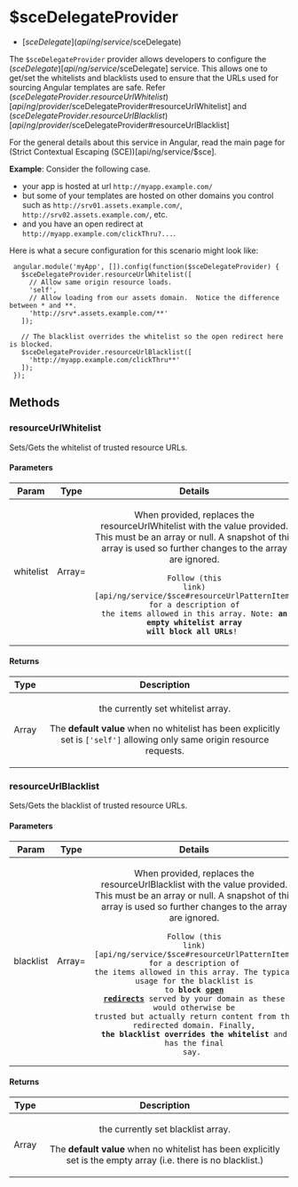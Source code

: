 



# $sceDelegateProvider


* [$sceDelegate](api/ng/service/$sceDelegate)








The `$sceDelegateProvider` provider allows developers to configure the ($sceDelegate)[api/ng/service/$sceDelegate] service.  This allows one to get/set the whitelists and blacklists used to ensure
that the URLs used for sourcing Angular templates are safe.  Refer ($sceDelegateProvider.resourceUrlWhitelist)[api/ng/provider/$sceDelegateProvider#resourceUrlWhitelist] and
($sceDelegateProvider.resourceUrlBlacklist)[api/ng/provider/$sceDelegateProvider#resourceUrlBlacklist]

For the general details about this service in Angular, read the main page for (Strict Contextual Escaping (SCE))[api/ng/service/$sce].

**Example**:  Consider the following case. <a name="example"></a>

- your app is hosted at url `http://myapp.example.com/`
- but some of your templates are hosted on other domains you control such as
  `http://srv01.assets.example.com/`,  `http://srv02.assets.example.com/`, etc.
- and you have an open redirect at `http://myapp.example.com/clickThru?...`.

Here is what a secure configuration for this scenario might look like:

```
 angular.module('myApp', []).config(function($sceDelegateProvider) {
   $sceDelegateProvider.resourceUrlWhitelist([
     // Allow same origin resource loads.
     'self',
     // Allow loading from our assets domain.  Notice the difference between * and **.
     'http://srv*.assets.example.com/**'
   ]);

   // The blacklist overrides the whitelist so the open redirect here is blocked.
   $sceDelegateProvider.resourceUrlBlacklist([
     'http://myapp.example.com/clickThru**'
   ]);
 });
```







  




## Methods
### resourceUrlWhitelist
Sets/Gets the whitelist of trusted resource URLs.


#### Parameters

| Param | Type | Details |
| :--: | :--: | :--: |
| whitelist | Array= | <p>When provided, replaces the resourceUrlWhitelist with the value provided.  This must be an array or null.  A snapshot of this array is used so further changes to the array are ignored.</p> <pre><code>Follow (this link)[api/ng/service/$sce#resourceUrlPatternItem] for a description of the items allowed in this array. Note: **an empty whitelist array will block all URLs**! </code></pre>  |




#### Returns</h4>

| Type | Description |
| :--: | :--: |
| Array | <p>the currently set whitelist array.</p> <p>The <strong>default value</strong> when no whitelist has been explicitly set is <code>[&#39;self&#39;]</code> allowing only same origin resource requests.</p>  |




### resourceUrlBlacklist
Sets/Gets the blacklist of trusted resource URLs.


#### Parameters

| Param | Type | Details |
| :--: | :--: | :--: |
| blacklist | Array= | <p>When provided, replaces the resourceUrlBlacklist with the value provided.  This must be an array or null.  A snapshot of this array is used so further changes to the array are ignored.</p> <pre><code>Follow (this link)[api/ng/service/$sce#resourceUrlPatternItem] for a description of the items allowed in this array. The typical usage for the blacklist is to **block [open redirects](http://cwe.mitre.org/data/definitions/601.html)** served by your domain as these would otherwise be trusted but actually return content from the redirected domain. Finally, **the blacklist overrides the whitelist** and has the final say. </code></pre>  |




#### Returns</h4>

| Type | Description |
| :--: | :--: |
| Array | <p>the currently set blacklist array.</p> <p>The <strong>default value</strong> when no whitelist has been explicitly set is the empty array (i.e. there is no blacklist.)</p>  |










